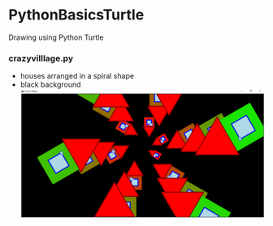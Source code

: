 # PythonBasicsTurtle
Drawing using Python Turtle

### crazyvilllage.py
- houses arranged in a spiral shape
- black background
![Village drawing by turtle](https://github.com/hrosicka/PythonBasicsTurtle/blob/master/doc/CrazyVillage.png)
